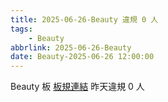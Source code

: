 ```yaml
---
title: 2025-06-26-Beauty 違規 0 人
tags:
    - Beauty
abbrlink: 2025-06-26-Beauty
date: Beauty-2025-06-26 12:00:00
---
```

Beauty 板 [板規連結](https://www.ptt.cc/bbs/Beauty/M.1630069980.A.84B.html)
昨天違規 0 人
